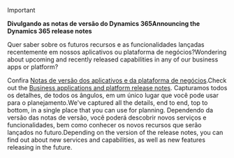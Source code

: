 > [!IMPORTANT]
> <span data-ttu-id="91c6d-101">**Divulgando as notas de versão do Dynamics 365**</span><span class="sxs-lookup"><span data-stu-id="91c6d-101">**Announcing the Dynamics 365 release notes**</span></span>
>
> <span data-ttu-id="91c6d-102">Quer saber sobre os futuros recursos e as funcionalidades lançadas recentemente em nossos aplicativos ou plataforma de negócios?</span><span class="sxs-lookup"><span data-stu-id="91c6d-102">Wondering about upcoming and recently released capabilities in any of our business apps or platform?</span></span> 
> 
> <span data-ttu-id="91c6d-103">Confira [Notas de versão dos aplicativos e da plataforma de negócios](https://go.microsoft.com/fwlink/?linkid=2010158).</span><span class="sxs-lookup"><span data-stu-id="91c6d-103">Check out the [Business applications and platform release notes](https://go.microsoft.com/fwlink/?linkid=2010158).</span></span> <span data-ttu-id="91c6d-104">Capturamos todos os detalhes, de todos os ângulos, em um único lugar que você pode usar para o planejamento.</span><span class="sxs-lookup"><span data-stu-id="91c6d-104">We've captured all the details, end to end, top to bottom, in a single place that you can use for planning.</span></span> <span data-ttu-id="91c6d-105">Dependendo da versão das notas de versão, você poderá descobrir novos serviços e funcionalidades, bem como conhecer os novos recursos que serão lançados no futuro.</span><span class="sxs-lookup"><span data-stu-id="91c6d-105">Depending on the version of the release notes, you can find out about new services and capabilities, as well as new features releasing in the future.</span></span>
